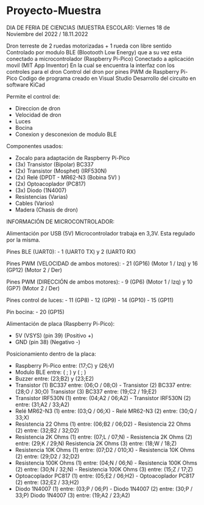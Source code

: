 # Proyecto-Muestra

DIA DE FERIA DE CIENCIAS (MUESTRA ESCOLAR):
  Viernes 18 de Noviembre del 2022 / 18.11.2022

Dron terreste de 2 ruedas motorizadas +  1 rueda con libre sentido
Controlado por modulo BLE (Blootooth Low Energy) que a su vez esta conectado a microcontrolador (Raspberry Pi-Pico)
Conectado a aplicación movil (MIT App Inventor)
  En la cual se encuentra la interfaz con los controles para el dron
Control del dron por pines PWM de Raspberry Pi-Pico
Codigo de programa creado en Visual Studio
Desarrollo del circuito en software KiCad

Permite el control de:
  - Direccion de dron
  - Velocidad de dron
  - Luces
  - Bocina
  - Conexion y desconexion de modulo BLE


Componentes usados: 
  - Zocalo para adaptación de Raspberry Pi-Pico
  - (3x) Transistor (Bipolar) BC337
  - (2x) Transistor (Mosphet) (IRF530N)
  - (2x) Relé (DPDT - MR62-N3 (Bobina 5V) )
  - (2x) Optoacoplador (PC817) 
  - (3x) Diodo (1N4007) 
  - Resistencias (Varias)
  - Cables (Varios)
  - Madera (Chasis de dron)

INFORMACIÓN DE MICROCONTROLADOR:
  
  Alimentación por USB (5V)
  Microcontrolador trabaja en 3,3V. Esta regulado por la misma.
  
  Pines BLE (UART0):
    - 1 (UART0 TX) y 2 (UART0 RX)
  
  Pines PWM (VELOCIDAD de ambos motores):
    - 21 (GP16) (Motor 1 / Izq) y 16 (GP12) (Motor 2 / Der)
    
  Pines PWM (DIRECCIÓN de ambos motores):
    - 9 (GP6) (Motor 1 / Izq) y 10 (GP7) (Motor 2 / Der)
      
  Pines control de luces:
    - 11 (GP8)
    - 12 (GP9) 
    - 14 (GP10)
    - 15 (GP11)
    
  Pin bocina:
    - 20 (GP15)
    
    
Alimentación de placa (Raspberry Pi-Pico):

  - 5V (VSYS) (pin 39) (Positivo +)
  - GND (pin 38) (Negativo -)
  

Posicionamiento dentro de la placa: 

  - Raspberry Pi-Pico entre: (17;C) y (26;V)
  - Modulo BLE entre: ( ; ) y (  ; )
  - Buzzer entre: (23;B2) y (23;E2)
  - Transistor (1) BC337 entre: (06;O / 08;O) - Transistor (2) BC337 entre: (28;O / 30;O) Transistor (3) BC337 entre: (19;C2 / 19;E2) 
  - Transistor IRF530N (1) entre: (04;A2 / 06;A2) - Transistor IRF530N (2) entre: (31;A2 / 33;A2) 
  - Relé MR62-N3 (1) entre: (03;Q / 06;X) - Relé MR62-N3 (2) entre: (30;Q / 33;X) 
  - Resistencia 22 Ohms (1) entre: (06;B2 / 06;D2) - Resistencia 22 Ohms (2) entre: (32;B2 / 32;D2) 
  - Resistencia 2K Ohms (1) entre: (07;L / 07;N) - Resistencia 2K Ohms (2) entre: (29;K / 29;N) 
Resistencia 2K Ohms (3) entre: (18;W / 18;Z) 
  - Resistencia 10K Ohms (1) entre: (07;D2 / 010;X) - Resistencia 10K Ohms (2) entre: (29;D2 / 32;D2) 
  - Resistencia 100K Ohms (1) entre: (04;N / 06;N) - Resistencia 100K Ohms (2) entre: (30;N / 32;N) - Resistencia 100K Ohms (3) entre: (15;Z / 17;Z) 
  - Optoacoplador PC817 (1) entre: (05;E2 / 06;H2) - Optoacoplador PC817 (2) entre: (32;E2 / 33;H2) 
  - Diodo 1N4007 (1) entre: (03;P / 06;P) - Diodo 1N4007 (2) entre: (30;P / 33;P) 
 Diodo 1N4007 (3) entre: (19;A2 / 23;A2) 
